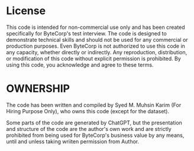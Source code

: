 # License
This code is intended for non-commercial use only and has been created specifically for ByteCorp's test interview. The code is designed to demonstrate technical skills and should not be used for any commercial or production purposes. Even ByteCorp is not authorized to use this code in any capacity, whether directly or indirectly. Any reproduction, distribution, or modification of this code without explicit permission is prohibited. By using this code, you acknowledge and agree to these terms.

# OWNERSHIP
The code has been written and compiled by Syed M. Muhsin Karim (For Hiring Purpose Only), who owns this code (except for the dataset). 

Some parts of the code are generated by ChatGPT, but the presentation and structure of the code are the author's own work and are strictly prohibited from being used for ByteCorp's business value by any means, until and unless taking wriiten permission from Author.